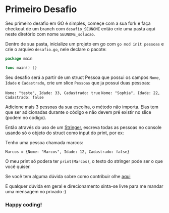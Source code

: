 # Primeiro Desafio

Seu primeiro desafio em GO é simples, começe com a sua fork e faça checkout de um branch com `desafio_SEUNOME` então crie uma pasta aqui neste diretório com nome `SEUNOME_solucao`.

Dentro de sua pasta, inicialize um projeto em go com `go mod init pessoas` e crie o arquivo `desafio.go`, nele declare o pacote:

```go
package main

func main() {}
```

Seu desafio será a partir de um struct Pessoa que possui os campos `Nome`, `Idade` e `Cadastrado`, crie um slice `Pessoas` que ja possui duas pessoas:

`Nome: "teste", Idade: 33, Cadastrado: true`
`Nome: "Sophia", Idade: 22, Cadastrado: false`

Adicione mais 3 pessoas da sua escolha, o método não importa. Elas tem que ser adicionadas durante o código e não devem pré existir no slice (podem no código).

Então através do uso de um [Stringer](https://go.dev/tour/methods/17), escreva todas as pessoas no console usando só o objeto do struct como input do print, por ex:

Tenho uma pessoa chamada marcos:

`Marcos = {Nome: "Marcos", Idade: 12, Cadastrado: false}`

O meu print só podera ter `print(Marcos)`, o texto do stringer pode ser o que você quiser.

Se você tem alguma dúvida sobre como contribuir olhe [aqui](https://github.com/MintzyG/SCTI/blob/main/docs/CONTRIBUTING.md)

E qualquer dúvida em geral e direcionamento sinta-se livre para me mandar uma mensagem no privado :)

### Happy coding!
